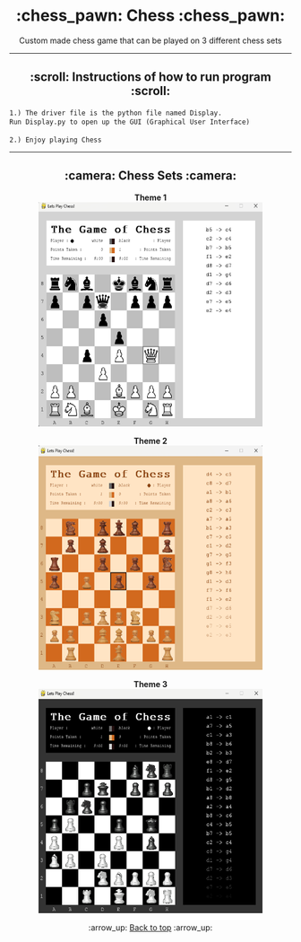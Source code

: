 <h1 align="center">:chess_pawn: Chess :chess_pawn:</h1>
<p align="center">
    Custom made chess game that can be played on 3 different chess sets
</p>

---
<!-- instruction section -->
<h2 align="center">:scroll: Instructions of how to run program :scroll:</h2>
    
    1.) The driver file is the python file named Display.
    Run Display.py to open up the GUI (Graphical User Interface)

    2.) Enjoy playing Chess
---
<h2 align="center">:camera: Chess Sets :camera:</h2>
<div align="center">

**Theme 1**<br>
<img width="400" height="400" alt="Database Data" src="Project_Images/Theme_One.png">

**Theme 2**<br>
<img width="400" height="400" alt="Database Data" src="Project_Images/Theme_Two.png">

**Theme 3**<br>
<img width="400" height="400" alt="Database Data" src="Project_Images/Theme_Three.png">
</div>

<!-- footer section -->
<div align="center">
    <p>:arrow_up: <a href="#chess_pawn-Chess-chess_pawn">Back to top</a> :arrow_up:</p>
</div>
